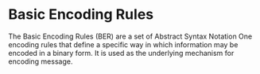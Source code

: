 # Basic Encoding Rules

The Basic Encoding Rules (BER) are a set of Abstract Syntax Notation One encoding rules that define a specific way in which information may be encoded in a binary form. It is used as the underlying mechanism for encoding message.

